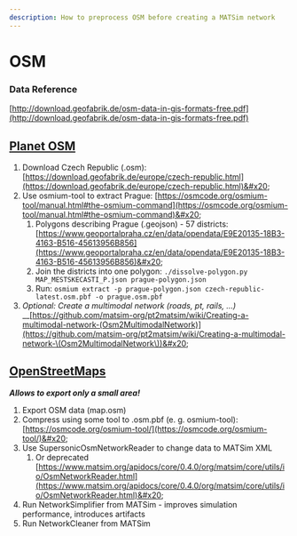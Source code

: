 ```yaml
---
description: How to preprocess OSM before creating a MATSim network
---
```


# OSM

### Data Reference

[http://download.geofabrik.de/osm-data-in-gis-formats-free.pdf](http://download.geofabrik.de/osm-data-in-gis-formats-free.pdf)

## [Planet OSM](https://planet.openstreetmap.org)

1. Download Czech Republic (.osm): [https://download.geofabrik.de/europe/czech-republic.html](https://download.geofabrik.de/europe/czech-republic.html)&#x20;
2. Use osmium-tool to extract Prague: [https://osmcode.org/osmium-tool/manual.html#the-osmium-command](https://osmcode.org/osmium-tool/manual.html#the-osmium-command)&#x20;
   1. Polygons describing Prague (.geojson) - 57 districts: [https://www.geoportalpraha.cz/en/data/opendata/E9E20135-18B3-4163-B516-45613956B856](https://www.geoportalpraha.cz/en/data/opendata/E9E20135-18B3-4163-B516-45613956B856)&#x20;
   2. Join the districts into one polygon: `./dissolve-polygon.py MAP_MESTSKECASTI_P.json prague-polygon.json`
   3. Run: `osmium extract -p prague-polygon.json czech-republic-latest.osm.pbf -o prague.osm.pbf`
3. _Optional: Create a multimodal network (roads, pt, rails, ...)_\
   __[https://github.com/matsim-org/pt2matsim/wiki/Creating-a-multimodal-network-(Osm2MultimodalNetwork)](https://github.com/matsim-org/pt2matsim/wiki/Creating-a-multimodal-network-\(Osm2MultimodalNetwork\))&#x20;

## [OpenStreetMaps](https://www.openstreetmap.org)

_**Allows to export only a small area!**_

1. Export OSM data (map.osm)
2. Compress using some tool to .osm.pbf (e. g. osmium-tool): [https://osmcode.org/osmium-tool/](https://osmcode.org/osmium-tool/)&#x20;
3. Use SupersonicOsmNetworkReader to change data to MATSim XML
   1. Or deprecated [https://www.matsim.org/apidocs/core/0.4.0/org/matsim/core/utils/io/OsmNetworkReader.html](https://www.matsim.org/apidocs/core/0.4.0/org/matsim/core/utils/io/OsmNetworkReader.html)&#x20;
4. Run NetworkSimplifier from MATSim - improves simulation performance, introduces artifacts
5. Run NetworkCleaner from MATSim

